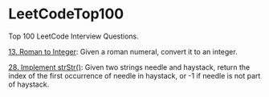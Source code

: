 # LeetCodeTop100
Top 100 LeetCode Interview Questions. 

[13. Roman to Integer](https://leetcode.com/problems/roman-to-integer/): Given a roman numeral, convert it to an integer.  

[28. Implement strStr()](https://leetcode.com/problems/implement-strstr/): Given two strings needle and haystack, return the index of the first occurrence of needle in haystack, or -1 if needle is not part of haystack.  
  
